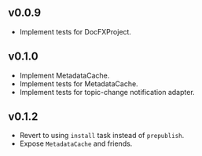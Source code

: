 ## v0.0.9

* Implement tests for DocFXProject.

## v0.1.0

* Implement MetadataCache.
* Implement tests for MetadataCache.
* Implement tests for topic-change notification adapter.

## v0.1.2

* Revert to using `install` task instead of `prepublish`.
* Expose `MetadataCache` and friends.
